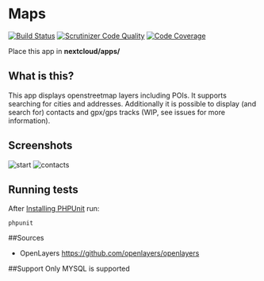 # Maps
[![Build Status](https://travis-ci.org/owncloud/maps.svg?branch=master)](https://travis-ci.org/owncloud/maps)
[![Scrutinizer Code Quality](https://scrutinizer-ci.com/g/owncloud/maps/badges/quality-score.png?b=master)](https://scrutinizer-ci.com/g/owncloud/maps/?branch=master)
[![Code Coverage](https://scrutinizer-ci.com/g/owncloud/maps/badges/coverage.png?b=master)](https://scrutinizer-ci.com/g/owncloud/maps/?branch=master)

Place this app in **nextcloud/apps/**

## What is this?
This app displays openstreetmap layers including POIs.
It supports searching for cities and addresses.
Additionally it is possible to display (and search for) contacts and gpx/gps tracks (WIP, see issues for more information).

## Screenshots
![start](screenshots/start.png)
![contacts](screenshots/contacts.png)

## Running tests
After [Installing PHPUnit](http://phpunit.de/getting-started.html) run:

    phpunit

##Sources
- OpenLayers https://github.com/openlayers/openlayers

##Support
Only MYSQL is supported
